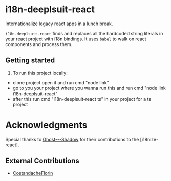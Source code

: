 # i18n-deeplsuit-react

Internationalize legacy react apps in a lunch break.

`i18n-deeplsuit-react` finds and replaces all the hardcoded string literals in your react project with i18n bindings. It uses `babel` to walk on react components and process them.


## Getting started

1. To run this project locally:
  - clone project open it and run cmd "node link"
  - go to you your project where you wanna run this and run cmd "node link i18n-deeplsuit-react"
  - after this run cmd "i18n-deeplsuit-react ts" in your project for a ts project

# Acknowledgments

Special thanks to [Ghost---Shadow](https://github.com/Ghost---Shadow) for their contributions to the [i18nize-react].

## External Contributions

- [CostandacheFlorin](https://github.com/CostandacheFlorin) 